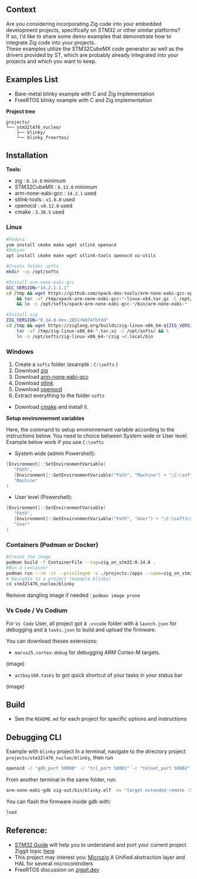 ## Context

Are you considering incorporating Zig code into your embedded development projects, specifically on STM32 or other similar platforms?  
If so, I'd like to share some demo examples that demonstrate how to  integrate Zig code into your projects.  
These examples utilize the STM32CubeMX code generator as well as the drivers provided by ST, which are probably already integrated into your projects and which you want to keep.

## Examples List

- Bare-metal blinky example with C and Zig implementation 
- FreeRTOS blinky example with C and Zig implementation 

**Project tree**

```
projects/
└── stm32l476_nucleo/
    ├── blinky/
    └── blinky_freertos/
```

## Installation

**Tools:**

- zig : `0.14.0` minimum
- STM32CubeMX : `6.13.0` minimum
- arm-none-eabi-gcc : `14.2.1` used
- stlink-tools : `v1.8.0` used
- openocd : `v0.12.0` used
- cmake : `3.30.5` used

### Linux

```bash
#Fedora
yum install cmake make wget stlink openocd
#Debian
apt install cmake make wget stlink-tools openocd xz-utils

#Create folder softs
mkdir -vp /opt/softs

#Install arm-none-eabi-gcc
GCC_VERSION="14.2.1-1.1"
cd /tmp && wget https://github.com/xpack-dev-tools/arm-none-eabi-gcc-xpack/releases/download/v${GCC_VERSION}/xpack-arm-none-eabi-gcc-${GCC_VERSION}-linux-x64.tar.gz \
    && tar -xf /tmp/xpack-arm-none-eabi-gcc-*-linux-x64.tar.gz -C /opt/softs/ \
    && ln -s /opt/softs/xpack-arm-none-eabi-gcc-*/bin/arm-none-eabi-*  ~/.local/bin

#Install zig
ZIG_VERSION="0.14.0-dev.2851+b074fb7dd"
cd /tmp && wget https://ziglang.org/builds/zig-linux-x86_64-${ZIG_VERSION}.tar.xz && \
    tar -xf /tmp/zig-linux-x86_64-*.tar.xz -C /opt/softs/ && \
    ln -s /opt/softs/zig-linux-x86_64-*/zig ~/.local/bin
```

### Windows

1. Create a `softs` folder (example : `C:\softs` )
2. Download [zig](https://ziglang.org/builds/zig-windows-x86_64-0.14.0-dev.2851+b074fb7dd.zip)
3. Download [arm-none-eabi-gcc](https://github.com/xpack-dev-tools/arm-none-eabi-gcc-xpack/releases/tag/v14.2.1-1.1)
4. Download [stlink](https://github.com/stlink-org/stlink/releases/tag/v1.8.0)
5. Download [openocd](https://github.com/xpack-dev-tools/openocd-xpack/releases/tag/v0.12.0-4)
6. Extract everything to the folder `softs`

- Download [cmake](https://cmake.org/download/) and install it.

**Setup environnement variables**

Here, the command to setup environnement variable according to the instructions below.
You need to choice between System wide or User level. Example below work if you use `C:\softs` 

- System wide (admin Powershell):

```powershell
[Environment]::SetEnvironmentVariable(
   "Path",
   [Environment]::GetEnvironmentVariable("Path", "Machine") + ";C:\softs\stlink-1.8.0-win32\bin;C:\softs\zig-windows-x86_64-0.14.0;C:\softs\xpack-arm-none-eabi-gcc-14.2.1-1.1\bin;C:\softs\xpack-openocd-0.12.0-4\bin",
   "Machine"
)
```
- User level (Powershell):

```powershell
[Environment]::SetEnvironmentVariable(
   "Path",
   [Environment]::GetEnvironmentVariable("Path", "User") + ";C:\softs\stlink-1.8.0-win32\bin;C:\softs\zig-windows-x86_64-0.14.0-dev.2851+b074fb7dd;C:\softs\xpack-arm-none-eabi-gcc-14.2.1-1.1\bin;C:\softs\xpack-openocd-0.12.0-4\bin",
   "User"
)
```

### Containers (Podman or Docker)

```bash
#Create the image
podman build -f ContainerFile --tag=zig_on_stm32:0.14.0 .
#Run a container
podman run --rm -it --privileged -v ./projects:/apps --name=zig_on_stm32 zig_on_stm32:0.14.0
# Navigate to a project (example blinky)
cd stm32l476_nucleo/blinky
```

Remove dangling image if needed : `podman image prune`

### Vs Code / Vs Codium

For `Vs Code` User, all project got à `.vscode` folder with à `launch.json` for debugging and à `tasks.json` to build and upload the firmware.

You can download theses extensions:

- `marus25.cortex-debug` for debugging ARM Cortex-M targets.


(image)


- `actboy168.tasks` to got quick shortcut of your tasks in your status bar


(image)


## Build

- See the `README.md` for each project for specific options and instructions


## Debugging CLI

Example with `blinky` project In a terminal, navigate to the directory project `projects/stm32l476_nucleo/blinky`, then run
   
```bash
openocd -c "gdb_port 50000" -c "tcl_port 50001" -c "telnet_port 50002" -s ./ -f interface/stlink.cfg -f target/stm32l4x.cfg
```

From another terminal in the same folder, run:

```bash
arm-none-eabi-gdb zig-out/bin/blinky.elf -ex "target extended-remote :50000"
```

You can flash the firmware inside gdb with:

```bash
load
```

## Reference:

- [STM32 Guide](https://github.com/haydenridd/stm32-zig-porting-guide) will help you to understand and port your current project. Ziggit topic [here](https://ziggit.dev/t/stm32-porting-guide-first-pass/4414)
- This project may interest you: [Microzig](https://github.com/ZigEmbeddedGroup/microzig) A Unified abstraction layer and HAL for several microcontrollers
- FreeRTOS discussion on [ziggit.dev](https://ziggit.dev/t/exploring-zig-on-stm32-with-freertos/4653)